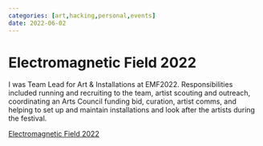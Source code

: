```yaml
---
categories: [art,hacking,personal,events]
date: 2022-06-02
---
```


# Electromagnetic Field 2022

I was Team Lead for Art & Installations at EMF2022. Responsibilities included running and recruiting to the team, artist scouting and outreach, coordinating an Arts Council funding bid, curation, artist comms, and helping to set up and maintain installations and look after the artists during the festival.

[Electromagnetic Field 2022](https://www.emfcamp.org)

